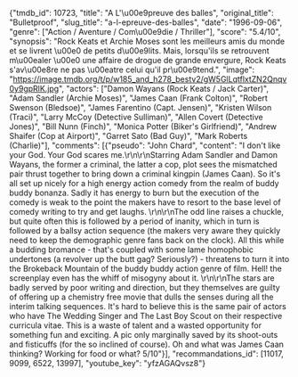 {"tmdb_id": 10723, "title": "A L'\u00e9preuve des balles", "original_title": "Bulletproof", "slug_title": "a-l-epreuve-des-balles", "date": "1996-09-06", "genre": ["Action / Aventure / Com\u00e9die / Thriller"], "score": "5.4/10", "synopsis": "Rock Keats et Archie Moses sont les meilleurs amis du monde et se livrent \u00e0 de petits d\u00e9lits. Mais, lorsqu'ils se retrouvent m\u00ealer \u00e0 une affaire de drogue de grande envergure, Rock Keats s'av\u00e8re ne pas \u00eatre celui qu'il pr\u00e9tend.", "image": "https://image.tmdb.org/t/p/w185_and_h278_bestv2/gW5GlLqtflxtZN2Qnqv0y9gpRlK.jpg", "actors": ["Damon Wayans (Rock Keats / Jack Carter)", "Adam Sandler (Archie Moses)", "James Caan (Frank Colton)", "Robert Swenson (Bledsoe)", "James Farentino (Capt. Jensen)", "Kristen Wilson (Traci)", "Larry McCoy (Detective Sulliman)", "Allen Covert (Detective Jones)", "Bill Nunn (Finch)", "Monica Potter (Biker's Girlfriend)", "Andrew Shaifer (Cop at Airport)", "Garret Sato (Bad Guy)", "Mark Roberts (Charlie)"], "comments": [{"pseudo": "John Chard", "content": "I don't like your God. Your God scares me.\r\n\r\nStarring Adam Sandler and Damon Wayans, the former a criminal, the latter a cop, plot sees the mismatched pair thrust together to bring down a criminal kingpin (James Caan). So it's all set up nicely for a high energy action comedy from the realm of buddy buddy bonanza. Sadly it has energy to burn but the execution of the comedy is weak to the point the makers have to resort to the base level of comedy writing to try and get laughs. \r\n\r\nThe odd line raises a chuckle, but quite often this is followed by a period of inanity, which in turn is followed by a ballsy action sequence (the makers very aware they quickly need to keep the demographic genre fans back on the clock). All this while a budding bromance - that's coupled with some lame homophobic undertones (a revolver up the butt gag? Seriously?) - threatens to turn it into the Brokeback Mountain of the buddy buddy action genre of film. Hell! the screenplay even has the whiff of misogyny about it. \r\n\r\nThe stars are badly served by poor writing and direction, but they themselves are guilty of offering up a chemistry free movie that dulls the senses during all the interim talking sequences. It's hard to believe this is the same pair of actors who have The Wedding Singer and The Last Boy Scout on their respective curricula vitae. This is a waste of talent and a wasted opportunity for something fun and exciting. A pic only marginally saved by its shoot-outs and fisticuffs (for the so inclined of course). Oh and what was James Caan thinking? Working for food or what? 5/10"}], "recommandations_id": [11017, 9099, 6522, 13997], "youtube_key": "yfzAGAQvsz8"}
